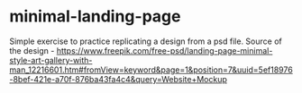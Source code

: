 # minimal-landing-page
Simple exercise to practice replicating a design from a psd file. Source of the design - https://www.freepik.com/free-psd/landing-page-minimal-style-art-gallery-with-man_12216601.htm#fromView=keyword&page=1&position=7&uuid=5ef18976-8bef-421e-a70f-876ba43fa4c4&query=Website+Mockup
